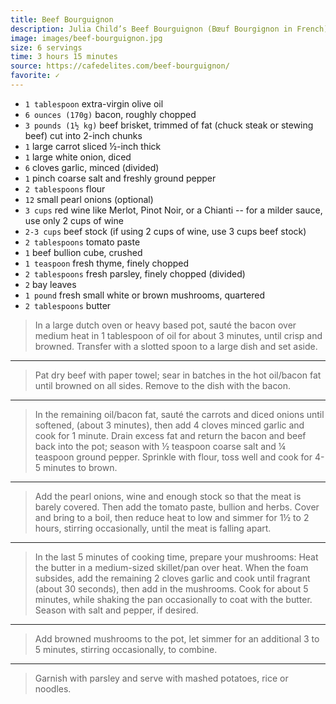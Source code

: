```yaml
---
title: Beef Bourguignon
description: Julia Child’s Beef Bourguignon (Bœuf Bourgignon in French) is a world wide loved classic for a reason. This is one recipe where you want to take your time cooking it, drinking a glass of wine or two while preparing it, and show it a lot of love. Every step is worth it.
image: images/beef-bourguignon.jpg
size: 6 servings
time: 3 hours 15 minutes
source: https://cafedelites.com/beef-bourguignon/
favorite: ✓
---
```


* `1 tablespoon` extra-virgin olive oil
* `6 ounces (170g)` bacon, roughly chopped
* `3 pounds (1½ kg)` beef brisket, trimmed of fat (chuck steak or stewing beef) cut into 2-inch chunks
* `1` large carrot sliced ½-inch thick
* `1` large white onion, diced
* `6` cloves garlic, minced (divided)
* `1` pinch coarse salt and freshly ground pepper
* `2 tablespoons` flour
* `12` small pearl onions (optional)
* `3 cups` red wine like Merlot, Pinot Noir, or a Chianti -- for a milder sauce, use only 2 cups of wine
* `2-3 cups` beef stock (if using 2 cups of wine, use 3 cups beef stock)
* `2 tablespoons` tomato paste
* `1` beef bullion cube, crushed
* `1 teaspoon` fresh thyme, finely chopped
* `2 tablespoons` fresh parsley, finely chopped (divided)
* `2` bay leaves
* `1 pound` fresh small white or brown mushrooms, quartered
* `2 tablespoons` butter

> In a large dutch oven or heavy based pot, sauté the bacon over medium heat in 1 tablespoon of oil for about 3 minutes, until crisp and browned. Transfer with a slotted spoon to a large dish and set aside.

---

> Pat dry beef with paper towel; sear in batches in the hot oil/bacon fat until browned on all sides. Remove to the dish with the bacon.

---

> In the remaining oil/bacon fat, sauté the carrots and diced onions until softened, (about 3 minutes), then add 4 cloves minced garlic and cook for 1 minute. Drain excess fat and return the bacon and beef back into the pot; season with ½ teaspoon coarse salt and ¼ teaspoon ground pepper. Sprinkle with flour, toss well and cook for 4-5 minutes to brown.

---

> Add the pearl onions, wine and enough stock so that the meat is barely covered. Then add the tomato paste, bullion and herbs. Cover and bring to a boil, then reduce heat to low and simmer for 1½ to 2 hours, stirring occasionally, until the meat is falling apart.

---

> In the last 5 minutes of cooking time, prepare your mushrooms: Heat the butter in a medium-sized skillet/pan over heat. When the foam subsides, add the remaining 2 cloves garlic and cook until fragrant (about 30 seconds), then add in the mushrooms. Cook for about 5 minutes, while shaking the pan occasionally to coat with the butter. Season with salt and pepper, if desired.

---

> Add browned mushrooms to the pot, let simmer for an additional 3 to 5 minutes, stirring occasionally, to combine.

---

> Garnish with parsley and serve with mashed potatoes, rice or noodles.